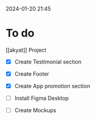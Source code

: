 2024-01-20 21:45

# To do
[[akyat]] Project
- [x] Create Testimonial section
- [x] Create Footer
- [x] Create App promotion section
- [ ] Install Figma Desktop
- [ ] Create Mockups


